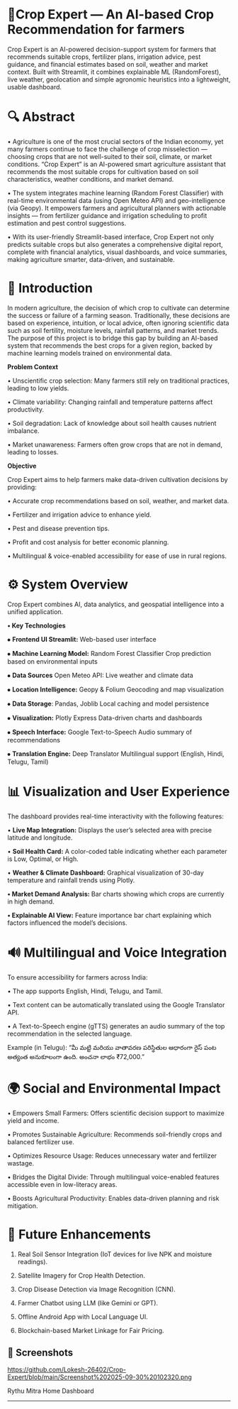 # 🌾Crop Expert — An AI-based Crop Recommendation for farmers

Crop Expert is an AI-powered decision-support system for farmers that recommends suitable crops, fertilizer plans, irrigation advice, pest guidance, and financial estimates based on soil, weather and market context. Built with Streamlit, it combines explainable ML (RandomForest), live weather, geolocation and simple agronomic heuristics into a lightweight, usable dashboard.

# 🔍 Abstract

•	Agriculture is one of the most crucial sectors of the Indian economy, yet many farmers continue to face the challenge of crop misselection — choosing crops that are not well-suited to their soil, climate, or market conditions. “Crop Expert” is an AI-powered smart agriculture assistant that recommends the most suitable crops for cultivation based on soil characteristics, weather conditions, and market demand.

•	The system integrates machine learning (Random Forest Classifier) with real-time environmental data (using Open Meteo API) and geo-intelligence (via Geopy). It empowers farmers and agricultural planners with actionable insights — from fertilizer guidance and irrigation scheduling to profit estimation and pest control suggestions.

•	With its user-friendly Streamlit-based interface, Crop Expert not only predicts suitable crops but also generates a comprehensive digital report, complete with financial analytics, visual dashboards, and voice summaries, making agriculture smarter, data-driven, and sustainable.

# 🌱 Introduction

In modern agriculture, the decision of which crop to cultivate can determine the success or failure of a farming season. Traditionally, these decisions are based on experience, intuition, or local advice, often ignoring scientific data such as soil fertility, moisture levels, rainfall patterns, and market trends.
The purpose of this project is to bridge this gap by building an AI-based system that recommends the best crops for a given region, backed by machine learning models trained on environmental data.

**Problem Context**

•	Unscientific crop selection: Many farmers still rely on traditional practices, leading to low yields.

•	Climate variability: Changing rainfall and temperature patterns affect productivity.

•	Soil degradation: Lack of knowledge about soil health causes nutrient imbalance.

•	Market unawareness: Farmers often grow crops that are not in demand, leading to losses.

**Objective**

Crop Expert aims to help farmers make data-driven cultivation decisions by providing:

•	Accurate crop recommendations based on soil, weather, and market data.

•	Fertilizer and irrigation advice to enhance yield.

•	Pest and disease prevention tips.

•	Profit and cost analysis for better economic planning.

•	Multilingual & voice-enabled accessibility for ease of use in rural regions.

# ⚙️ System Overview

Crop Expert combines AI, data analytics, and geospatial intelligence into a unified application.

**•	Key Technologies**


⦁	**Frontend UI	Streamlit:**	Web-based user interface

⦁	**Machine Learning Model:**	Random Forest Classifier	Crop prediction based on environmental inputs

⦁	**Data Sources**	Open Meteo API:	Live weather and climate data

⦁	**Location Intelligence:**	Geopy & Folium	Geocoding and map visualization

⦁	**Data Storage**:	Pandas, Joblib	Local caching and model persistence

⦁	**Visualization:**	Plotly Express	Data-driven charts and dashboards

⦁	**Speech Interface:**	Google Text-to-Speech	Audio summary of recommendations

⦁	**Translation Engine:**	Deep Translator	Multilingual support (English, Hindi, Telugu, Tamil)

# 📊 Visualization and User Experience

The dashboard provides real-time interactivity with the following features:

•	**Live Map Integration:**
Displays the user’s selected area with precise latitude and longitude.

•	**Soil Health Card:**
A color-coded table indicating whether each parameter is Low, Optimal, or High.

•	**Weather & Climate Dashboard:**
Graphical visualization of 30-day temperature and rainfall trends using Plotly.

**•	Market Demand Analysis:**
Bar charts showing which crops are currently in high demand.

**•	Explainable AI View:**
Feature importance bar chart explaining which factors influenced the model’s decisions.



# 🔊 Multilingual and Voice Integration

To ensure accessibility for farmers across India:

•	The app supports English, Hindi, Telugu, and Tamil.

•	Text content can be automatically translated using the Google Translator API.

•	A Text-to-Speech engine (gTTS) generates an audio summary of the top recommendation in the selected language.

Example (in Telugu):
“మీ మట్టి మరియు వాతావరణ పరిస్థితుల ఆధారంగా రైస్ పంట అత్యంత అనుకూలంగా ఉంది. అంచనా లాభం ₹72,000.”




# 🌍 Social and Environmental Impact

•	Empowers Small Farmers: Offers scientific decision support to maximize yield and income.

•	Promotes Sustainable Agriculture: Recommends soil-friendly crops and balanced fertilizer use.

•	Optimizes Resource Usage: Reduces unnecessary water and fertilizer wastage.

•	Bridges the Digital Divide: Through multilingual voice-enabled features accessible even in low-literacy areas.

•	Boosts Agricultural Productivity: Enables data-driven planning and risk mitigation.

# 🧩 Future Enhancements

1.	Real Soil Sensor Integration (IoT devices for live NPK and moisture readings).

2.	Satellite Imagery for Crop Health Detection.

3.	Crop Disease Detection via Image Recognition (CNN).

4.	Farmer Chatbot using LLM (like Gemini or GPT).

5.	Offline Android App with Local Language UI.

6.	Blockchain-based Market Linkage for Fair Pricing.

## 📸 Screenshots
<https://github.com/Lokesh-26402/Crop-Expert/blob/main/Screenshot%202025-09-30%20102320.png>

Rythu Mitra Home Dashboard

---


